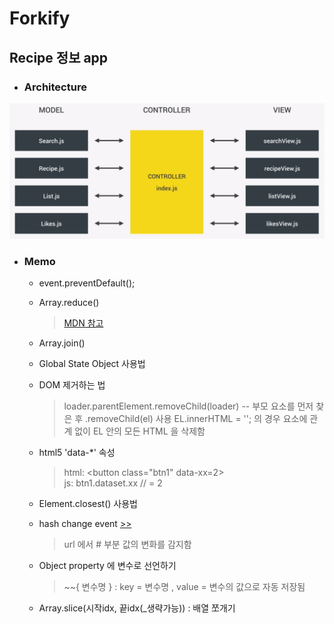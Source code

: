 # Forkify
## Recipe 정보 app
- ### Architecture
<img src="./ref/architecture.JPG" alt="App-architecture"></img>

- ### Memo
    - event.preventDefault();
    - Array.reduce()
        > [MDN 참고](https://developer.mozilla.org/ko/docs/Web/JavaScript/Reference/Global_Objects/Array/Reduce)
    - Array.join()
    - Global State Object 사용법
    - DOM 제거하는 법
        > loader.parentElement.removeChild(loader)
        >  -- 부모 요소를 먼저 찾은 후 .removeChild(el) 사용
        >  EL.innerHTML = '';  의 경우 요소에 관계 없이 EL 안의 모든 HTML 을 삭제함 
    - html5 'data-*' 속성   
        > html: \<button class="btn1" data-xx=2>   
        > js: btn1.dataset.xx   // = 2

    - Element.closest() 사용법
    - hash change event [>>]()
        > url 에서 # 부분 값의 변화를 감지함
    - Object property 에 변수로 선언하기
        > ~~{ 변수명 }  : key = 변수명 , value = 변수의 값으로 자동 저장됨
    - Array.slice(시작idx, 끝idx(_생략가능))  : 배열 쪼개기